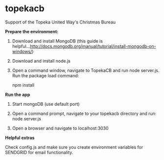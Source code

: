 topekacb
========

Support of the Topeka United Way's Christmas Bureau

**Prepare the environment:**

1.  Download and install MongoDB (this guide is helpful...http://docs.mongodb.org/manual/tutorial/install-mongodb-on-windows/)

2.  Download and install node.js

3.  Open a command window, navigate to TopekaCB and run node server.js.  Run the package load command:

    npm install


**Run the app**

1.  Start mongoDB (use default port)

2.  Open a command prompt, navigate to your topekacb directory and run:
    node server.js

3.  Open a browser and navigate to localhost:3030

**Helpful extras**

Check config.js and make sure you create environment variables for SENDGRID for email functionality.
